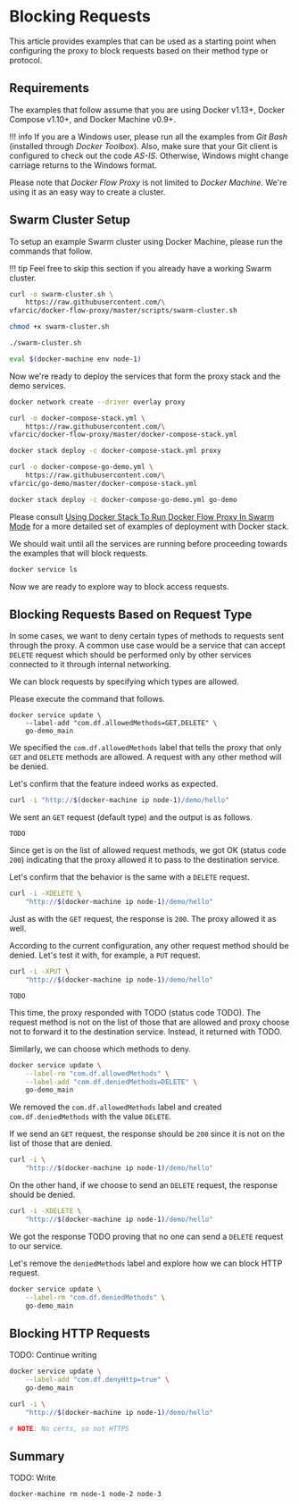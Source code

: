 # Blocking Requests

This article provides examples that can be used as a starting point when configuring the proxy to block requests based on their method type or protocol.

## Requirements

The examples that follow assume that you are using Docker v1.13+, Docker Compose v1.10+, and Docker Machine v0.9+.

!!! info
	If you are a Windows user, please run all the examples from *Git Bash* (installed through *Docker Toolbox*). Also, make sure that your Git client is configured to check out the code *AS-IS*. Otherwise, Windows might change carriage returns to the Windows format.

Please note that *Docker Flow Proxy* is not limited to *Docker Machine*. We're using it as an easy way to create a cluster.

## Swarm Cluster Setup

To setup an example Swarm cluster using Docker Machine, please run the commands that follow.

!!! tip
	Feel free to skip this section if you already have a working Swarm cluster.

```bash
curl -o swarm-cluster.sh \
    https://raw.githubusercontent.com/\
vfarcic/docker-flow-proxy/master/scripts/swarm-cluster.sh

chmod +x swarm-cluster.sh

./swarm-cluster.sh

eval $(docker-machine env node-1)
```

Now we're ready to deploy the services that form the proxy stack and the demo services.

```bash
docker network create --driver overlay proxy

curl -o docker-compose-stack.yml \
    https://raw.githubusercontent.com/\
vfarcic/docker-flow-proxy/master/docker-compose-stack.yml

docker stack deploy -c docker-compose-stack.yml proxy

curl -o docker-compose-go-demo.yml \
    https://raw.githubusercontent.com/\
vfarcic/go-demo/master/docker-compose-stack.yml

docker stack deploy -c docker-compose-go-demo.yml go-demo
```

Please consult [Using Docker Stack To Run Docker Flow Proxy In Swarm Mode](/swarm-mode-stack/) for a more detailed set of examples of deployment with Docker stack.

We should wait until all the services are running before proceeding towards the examples that will block requests.

```bash
docker service ls
```

Now we are ready to explore way to block access requests.

## Blocking Requests Based on Request Type

In some cases, we want to deny certain types of methods to requests sent through the proxy. A common use case would be a service that can accept `DELETE` request which should be performed only by other services connected to it through internal networking.

We can block requests by specifying which types are allowed.

Please execute the command that follows.

```
docker service update \
    --label-add "com.df.allowedMethods=GET,DELETE" \
    go-demo_main
```

We specified the `com.df.allowedMethods` label that tells the proxy that only `GET` and `DELETE` methods are allowed. A request with any other method will be denied.

Let's confirm that the feature indeed works as expected.

```bash
curl -i "http://$(docker-machine ip node-1)/demo/hello"
```

We sent an `GET` request (default type) and the output is as follows.

```
TODO
```

Since get is on the list of allowed request methods, we got OK (status code `200`) indicating that the proxy allowed it to pass to the destination service.

Let's confirm that the behavior is the same with a `DELETE` request.

```bash
curl -i -XDELETE \
    "http://$(docker-machine ip node-1)/demo/hello"
```

Just as with the `GET` request, the response is `200`. The proxy allowed it as well.

According to the current configuration, any other request method should be denied. Let's test it with, for example, a `PUT` request.

```bash
curl -i -XPUT \
    "http://$(docker-machine ip node-1)/demo/hello"
```

```
TODO
```

This time, the proxy responded with TODO (status code TODO). The request method is not on the list of those that are allowed and proxy choose not to forward it to the destination service. Instead, it returned with TODO.

Similarly, we can choose which methods to deny.

```bash
docker service update \
    --label-rm "com.df.allowedMethods" \
    --label-add "com.df.deniedMethods=DELETE" \
    go-demo_main
```

We removed the `com.df.allowedMethods` label and created `com.df.deniedMethods` with the value `DELETE`.

If we send an `GET` request, the response should be `200` since it is not on the list of those that are denied.

```bash
curl -i \
    "http://$(docker-machine ip node-1)/demo/hello"
```

On the other hand, if we choose to send an `DELETE` request, the response should be denied.

```bash
curl -i -XDELETE \
    "http://$(docker-machine ip node-1)/demo/hello"
```

We got the response TODO proving that no one can send a `DELETE` request to our service.

Let's remove the `deniedMethods` label and explore how we can block HTTP request.

```bash
docker service update \
    --label-rm "com.df.deniedMethods" \
    go-demo_main
```

## Blocking HTTP Requests

TODO: Continue writing

```bash
docker service update \
    --label-add "com.df.denyHttp=true" \
    go-demo_main

curl -i \
    "http://$(docker-machine ip node-1)/demo/hello"

# NOTE: No certs, so not HTTPS
```

## Summary

TODO: Write

```bash
docker-machine rm node-1 node-2 node-3
```